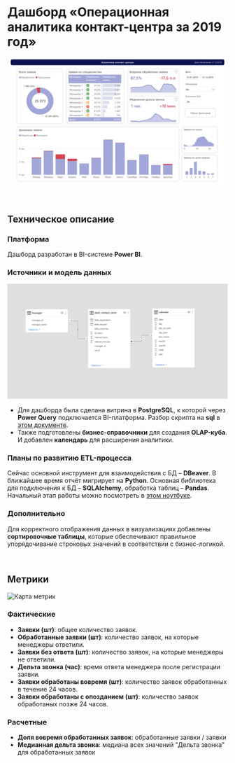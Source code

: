 # Дашборд «Операционная аналитика контакт-центра за 2019 год»
![dash](image/dash-1.jpg)

&nbsp;
## Техническое описание

### Платформа
Дашборд разработан в BI-системе **Power BI**.

### Источники и модель данных
![Модель](image/model.PNG) 

- Для дашборда была сделана витрина в **PostgreSQL**, к которой  через **Power Query**  подключается BI-платформа. Разбор скрипта на **sql** в [этом документе](). 
- Также подготовлены **бизнес-справочники** для создания **OLAP-куба**. И добавлен **календарь** для расширения аналитики.


### Планы по развитию ETL-процесса
Сейчас основной инструмент для взаимодействия с БД – **DBeaver**. В ближайшее время отчёт мигрирует на **Python**. Основная библиотека для подключения к БД – **SQLAlchemy**, обработка таблиц – **Pandas**. Начальный этап работы можно посмотреть в [этом ноутбуке](). 


### Дополнительно
Для корректного отображения данных в визуализациях добавлены **сортировочные таблицы**, которые обеспечивают правильное упорядочивание строковых значений в соответствии с бизнес-логикой.

&nbsp;
## Метрики
![Карта метрик](images/metric-map.png)
### Фактические
- **Заявки (шт)**: общее количество заявок. 
- **Обработанные заявки (шт)**: количество заявок, на которые менеджеры ответили. 
- **Заявки без ответа (шт)**: количество заявок, на которые менеджеры не ответили. 
- **Дельта звонка (час)**: время ответа менеджера после регистрации заявки. 
- **Заявки обработаны вовремя (шт)**: количество заявок обработанных в течение 24 часов. 
- **Заявки обработаны с опозданием (шт)**: количество заявок обработаных позже 24 часов. 

### Расчетные
- **Доля вовремя обработанных заявок**: обработанные заявки / заявки
- **Медианная дельта звонка**: медиана всех значений "Дельта звонка" для обработанных заявок